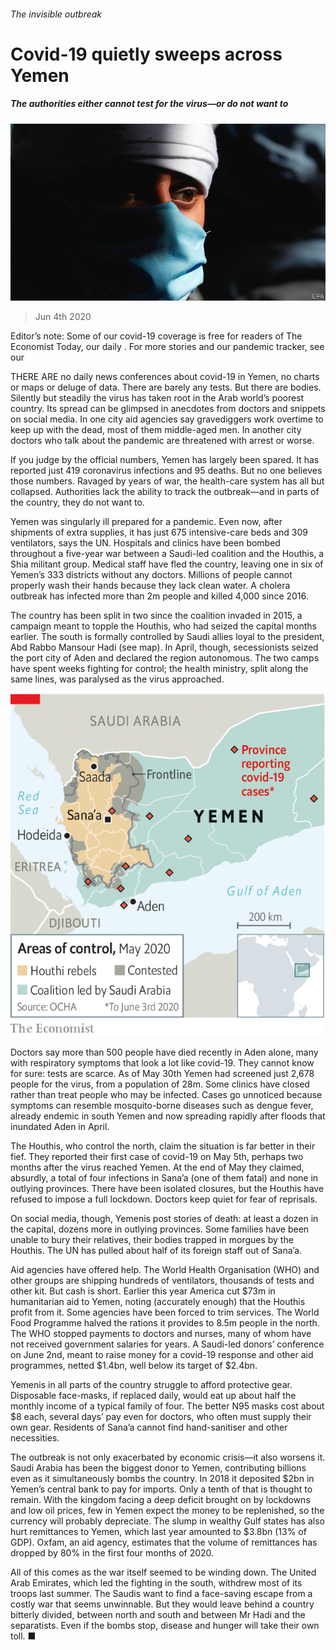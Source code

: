 ###### The invisible outbreak

# Covid-19 quietly sweeps across Yemen 

##### The authorities either cannot test for the virus—or do not want to 

![image](images/20200606_MAP001_0.jpg) 

> Jun 4th 2020 

Editor’s note: Some of our covid-19 coverage is free for readers of The Economist Today, our daily . For more stories and our pandemic tracker, see our 

THERE ARE no daily news conferences about covid-19 in Yemen, no charts or maps or deluge of data. There are barely any tests. But there are bodies. Silently but steadily the virus has taken root in the Arab world’s poorest country. Its spread can be glimpsed in anecdotes from doctors and snippets on social media. In one city aid agencies say gravediggers work overtime to keep up with the dead, most of them middle-aged men. In another city doctors who talk about the pandemic are threatened with arrest or worse.

If you judge by the official numbers, Yemen has largely been spared. It has reported just 419 coronavirus infections and 95 deaths. But no one believes those numbers. Ravaged by years of war, the health-care system has all but collapsed. Authorities lack the ability to track the outbreak—and in parts of the country, they do not want to.


Yemen was singularly ill prepared for a pandemic. Even now, after shipments of extra supplies, it has just 675 intensive-care beds and 309 ventilators, says the UN. Hospitals and clinics have been bombed throughout a five-year war between a Saudi-led coalition and the Houthis, a Shia militant group. Medical staff have fled the country, leaving one in six of Yemen’s 333 districts without any doctors. Millions of people cannot properly wash their hands because they lack clean water. A cholera outbreak has infected more than 2m people and killed 4,000 since 2016.

The country has been split in two since the coalition invaded in 2015, a campaign meant to topple the Houthis, who had seized the capital months earlier. The south is formally controlled by Saudi allies loyal to the president, Abd Rabbo Mansour Hadi (see map). In April, though, secessionists seized the port city of Aden and declared the region autonomous. The two camps have spent weeks fighting for control; the health ministry, split along the same lines, was paralysed as the virus approached.

![image](images/20200606_MAM957.png) 


Doctors say more than 500 people have died recently in Aden alone, many with respiratory symptoms that look a lot like covid-19. They cannot know for sure: tests are scarce. As of May 30th Yemen had screened just 2,678 people for the virus, from a population of 28m. Some clinics have closed rather than treat people who may be infected. Cases go unnoticed because symptoms can resemble mosquito-borne diseases such as dengue fever, already endemic in south Yemen and now spreading rapidly after floods that inundated Aden in April.

The Houthis, who control the north, claim the situation is far better in their fief. They reported their first case of covid-19 on May 5th, perhaps two months after the virus reached Yemen. At the end of May they claimed, absurdly, a total of four infections in Sana’a (one of them fatal) and none in outlying provinces. There have been isolated closures, but the Houthis have refused to impose a full lockdown. Doctors keep quiet for fear of reprisals.

On social media, though, Yemenis post stories of death: at least a dozen in the capital, dozens more in outlying provinces. Some families have been unable to bury their relatives, their bodies trapped in morgues by the Houthis. The UN has pulled about half of its foreign staff out of Sana’a.

Aid agencies have offered help. The World Health Organisation (WHO) and other groups are shipping hundreds of ventilators, thousands of tests and other kit. But cash is short. Earlier this year America cut $73m in humanitarian aid to Yemen, noting (accurately enough) that the Houthis profit from it. Some agencies have been forced to trim services. The World Food Programme halved the rations it provides to 8.5m people in the north. The WHO stopped payments to doctors and nurses, many of whom have not received government salaries for years. A Saudi-led donors’ conference on June 2nd, meant to raise money for a covid-19 response and other aid programmes, netted $1.4bn, well below its target of $2.4bn.

Yemenis in all parts of the country struggle to afford protective gear. Disposable face-masks, if replaced daily, would eat up about half the monthly income of a typical family of four. The better N95 masks cost about $8 each, several days’ pay even for doctors, who often must supply their own gear. Residents of Sana’a cannot find hand-sanitiser and other necessities.

The outbreak is not only exacerbated by economic crisis—it also worsens it. Saudi Arabia has been the biggest donor to Yemen, contributing billions even as it simultaneously bombs the country. In 2018 it deposited $2bn in Yemen’s central bank to pay for imports. Only a tenth of that is thought to remain. With the kingdom facing a deep deficit brought on by lockdowns and low oil prices, few in Yemen expect the money to be replenished, so the currency will probably depreciate. The slump in wealthy Gulf states has also hurt remittances to Yemen, which last year amounted to $3.8bn (13% of GDP). Oxfam, an aid agency, estimates that the volume of remittances has dropped by 80% in the first four months of 2020.

All of this comes as the war itself seemed to be winding down. The United Arab Emirates, which led the fighting in the south, withdrew most of its troops last summer. The Saudis want to find a face-saving escape from a costly war that seems unwinnable. But they would leave behind a country bitterly divided, between north and south and between Mr Hadi and the separatists. Even if the bombs stop, disease and hunger will take their own toll. ■

